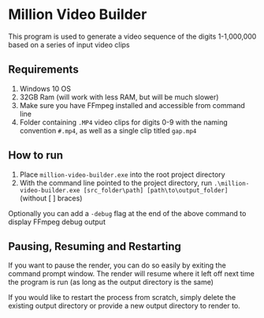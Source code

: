 # Million Video Builder

This program is used to generate a video sequence of the digits 1-1,000,000 based on a series of input video clips

## Requirements

1. Windows 10 OS
1. 32GB Ram (will work with less RAM, but will be much slower)
1. Make sure you have FFmpeg installed and accessible from command line
1. Folder containing `.MP4` video clips for digits 0-9 with the naming convention `#.mp4`, as well as a single clip titled `gap.mp4`

## How to run

1. Place `million-video-builder.exe` into the root project directory
1. With the command line pointed to the project directory, run `.\million-video-builder.exe [src_folder\path] [path\to\output_folder]` (without [ ] braces)

Optionally you can add a `-debug` flag at the end of the above command to display FFmpeg debug output

## Pausing, Resuming and Restarting

If you want to pause the render, you can do so easily by exiting the command prompt window. The render will resume where it left off next time the program is run (as long as the output directory is the same)

If you would like to restart the process from scratch, simply delete the existing output directory or provide a new output directory to render to.
